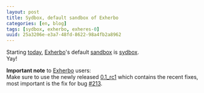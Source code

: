 ```yaml
---
layout: post
title: Sydbox, default sandbox of Exherbo
categories: [en, blog]
tags: [sydbox, exherbo, exheres-0]
uuid: 25a3206e-e3a7-48fd-8622-98a4fb2a8962
---
```


Starting [today](http://bit.ly/pzJsr), [Exherbo](http://www.exherbo.org)'s default
[sandbox](http://en.wikipedia.org/wiki/Sandbox_%28computer_security%29) is
[sydbox](http://alip.github.com/sydbox/).  
Yay!

**Important note** to [Exherbo](http://www.exherbo.org) users:  
Make sure to use the newly released
[0.1\_rc1](http://lists.exherbo.org/pipermail/exherbo-dev/2009-August/000521.html)
which contains the recent fixes, most important is the fix for bug
[#213](https://bugs.exherbo.org/show_bug.cgi?id=213).
